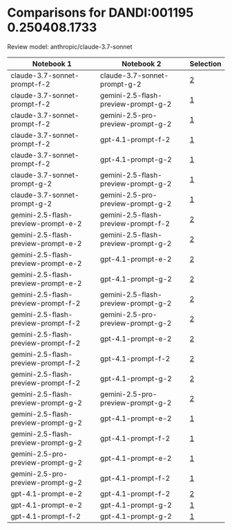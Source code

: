 # Comparisons for DANDI:001195 0.250408.1733

Review model: anthropic/claude-3.7-sonnet

| Notebook 1 | Notebook 2 | Selection |
|------------|------------|----------|
| claude-3.7-sonnet-prompt-f-2 | claude-3.7-sonnet-prompt-g-2 | [2](claude-3.7-sonnet-prompt-f-2/comparisons/claude-3.7-sonnet-prompt-g-2/comparison_thinking.md) |
| claude-3.7-sonnet-prompt-f-2 | gemini-2.5-flash-preview-prompt-g-2 | [1](claude-3.7-sonnet-prompt-f-2/comparisons/gemini-2.5-flash-preview-prompt-g-2/comparison_thinking.md) |
| claude-3.7-sonnet-prompt-f-2 | gemini-2.5-pro-preview-prompt-g-2 | [1](claude-3.7-sonnet-prompt-f-2/comparisons/gemini-2.5-pro-preview-prompt-g-2/comparison_thinking.md) |
| claude-3.7-sonnet-prompt-f-2 | gpt-4.1-prompt-f-2 | [1](claude-3.7-sonnet-prompt-f-2/comparisons/gpt-4.1-prompt-f-2/comparison_thinking.md) |
| claude-3.7-sonnet-prompt-f-2 | gpt-4.1-prompt-g-2 | [1](claude-3.7-sonnet-prompt-f-2/comparisons/gpt-4.1-prompt-g-2/comparison_thinking.md) |
| claude-3.7-sonnet-prompt-g-2 | gemini-2.5-flash-preview-prompt-g-2 | [1](claude-3.7-sonnet-prompt-g-2/comparisons/gemini-2.5-flash-preview-prompt-g-2/comparison_thinking.md) |
| claude-3.7-sonnet-prompt-g-2 | gemini-2.5-pro-preview-prompt-g-2 | [1](claude-3.7-sonnet-prompt-g-2/comparisons/gemini-2.5-pro-preview-prompt-g-2/comparison_thinking.md) |
| gemini-2.5-flash-preview-prompt-e-2 | gemini-2.5-flash-preview-prompt-f-2 | [2](gemini-2.5-flash-preview-prompt-e-2/comparisons/gemini-2.5-flash-preview-prompt-f-2/comparison_thinking.md) |
| gemini-2.5-flash-preview-prompt-e-2 | gemini-2.5-flash-preview-prompt-g-2 | [2](gemini-2.5-flash-preview-prompt-e-2/comparisons/gemini-2.5-flash-preview-prompt-g-2/comparison_thinking.md) |
| gemini-2.5-flash-preview-prompt-e-2 | gpt-4.1-prompt-e-2 | [2](gemini-2.5-flash-preview-prompt-e-2/comparisons/gpt-4.1-prompt-e-2/comparison_thinking.md) |
| gemini-2.5-flash-preview-prompt-e-2 | gpt-4.1-prompt-g-2 | [2](gemini-2.5-flash-preview-prompt-e-2/comparisons/gpt-4.1-prompt-g-2/comparison_thinking.md) |
| gemini-2.5-flash-preview-prompt-f-2 | gemini-2.5-flash-preview-prompt-g-2 | [2](gemini-2.5-flash-preview-prompt-f-2/comparisons/gemini-2.5-flash-preview-prompt-g-2/comparison_thinking.md) |
| gemini-2.5-flash-preview-prompt-f-2 | gemini-2.5-pro-preview-prompt-g-2 | [2](gemini-2.5-flash-preview-prompt-f-2/comparisons/gemini-2.5-pro-preview-prompt-g-2/comparison_thinking.md) |
| gemini-2.5-flash-preview-prompt-f-2 | gpt-4.1-prompt-e-2 | [2](gemini-2.5-flash-preview-prompt-f-2/comparisons/gpt-4.1-prompt-e-2/comparison_thinking.md) |
| gemini-2.5-flash-preview-prompt-f-2 | gpt-4.1-prompt-f-2 | [2](gemini-2.5-flash-preview-prompt-f-2/comparisons/gpt-4.1-prompt-f-2/comparison_thinking.md) |
| gemini-2.5-flash-preview-prompt-f-2 | gpt-4.1-prompt-g-2 | [2](gemini-2.5-flash-preview-prompt-f-2/comparisons/gpt-4.1-prompt-g-2/comparison_thinking.md) |
| gemini-2.5-flash-preview-prompt-g-2 | gemini-2.5-pro-preview-prompt-g-2 | [2](gemini-2.5-flash-preview-prompt-g-2/comparisons/gemini-2.5-pro-preview-prompt-g-2/comparison_thinking.md) |
| gemini-2.5-flash-preview-prompt-g-2 | gpt-4.1-prompt-e-2 | [1](gemini-2.5-flash-preview-prompt-g-2/comparisons/gpt-4.1-prompt-e-2/comparison_thinking.md) |
| gemini-2.5-flash-preview-prompt-g-2 | gpt-4.1-prompt-f-2 | [1](gemini-2.5-flash-preview-prompt-g-2/comparisons/gpt-4.1-prompt-f-2/comparison_thinking.md) |
| gemini-2.5-pro-preview-prompt-g-2 | gpt-4.1-prompt-e-2 | [1](gemini-2.5-pro-preview-prompt-g-2/comparisons/gpt-4.1-prompt-e-2/comparison_thinking.md) |
| gemini-2.5-pro-preview-prompt-g-2 | gpt-4.1-prompt-f-2 | [1](gemini-2.5-pro-preview-prompt-g-2/comparisons/gpt-4.1-prompt-f-2/comparison_thinking.md) |
| gpt-4.1-prompt-e-2 | gpt-4.1-prompt-f-2 | [2](gpt-4.1-prompt-e-2/comparisons/gpt-4.1-prompt-f-2/comparison_thinking.md) |
| gpt-4.1-prompt-e-2 | gpt-4.1-prompt-g-2 | [1](gpt-4.1-prompt-e-2/comparisons/gpt-4.1-prompt-g-2/comparison_thinking.md) |
| gpt-4.1-prompt-f-2 | gpt-4.1-prompt-g-2 | [1](gpt-4.1-prompt-f-2/comparisons/gpt-4.1-prompt-g-2/comparison_thinking.md) |
